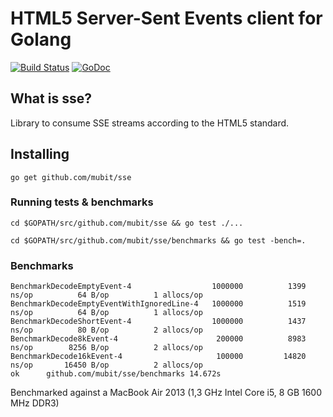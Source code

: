 # HTML5 Server-Sent Events client for Golang

[![Build Status](https://travis-ci.org/mubit/sse.svg?branch=master)](https://travis-ci.org/mubit/sse)
[![GoDoc](https://godoc.org/github.com/mubit/sse?status.svg)](https://godoc.org/github.com/mubit/sse)

## What is sse?

Library to consume SSE streams according to the HTML5 standard.

## Installing

`go get github.com/mubit/sse`

### Running tests & benchmarks

`cd $GOPATH/src/github.com/mubit/sse && go test ./...`

`cd $GOPATH/src/github.com/mubit/sse/benchmarks && go test -bench=.`

### Benchmarks

````
BenchmarkDecodeEmptyEvent-4               	 1000000	      1399 ns/op	      64 B/op	       1 allocs/op
BenchmarkDecodeEmptyEventWithIgnoredLine-4	 1000000	      1519 ns/op	      64 B/op	       1 allocs/op
BenchmarkDecodeShortEvent-4               	 1000000	      1437 ns/op	      80 B/op	       2 allocs/op
BenchmarkDecode8kEvent-4                  	  200000	      8983 ns/op	    8256 B/op	       2 allocs/op
BenchmarkDecode16kEvent-4                 	  100000	     14820 ns/op	   16450 B/op	       2 allocs/op
ok  	github.com/mubit/sse/benchmarks	14.672s
````

Benchmarked against a MacBook Air 2013 (1,3 GHz Intel Core i5, 8 GB 1600 MHz DDR3)
